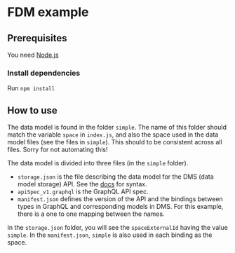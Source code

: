 # FDM example

## Prerequisites 
You need [Node.js](https://nodejs.org/en/)

### Install dependencies
Run `npm install`

## How to use
The data model is found in the folder `simple`. The name of this folder should match the variable `space` in `index.js`, and also the space used in the data model files (see the files in `simple`). This should to be consistent across all files. Sorry for not automating this!

The data model is divided into three files (in the `simple` folder).
 - `storage.json` is the file describing the data model for the DMS (data model storage) API. See the [docs](https://pr-ark-codegen-1702.specs.preview.cogniteapp.com/v1.json.html#tag/Data-model-management) for syntax.
 - `apiSpec_v1.graphql` is the GraphQL API spec.
 - `manifest.json` defines the version of the API and the bindings between types in GraphQL and corresponding models in DMS. For this example, there is a one to one mapping between the names.

In the `storage.json` folder, you will see the `spaceExternalId` having the value `simple`. In the `manifest.json`, `simple` is also used in each binding as the space.